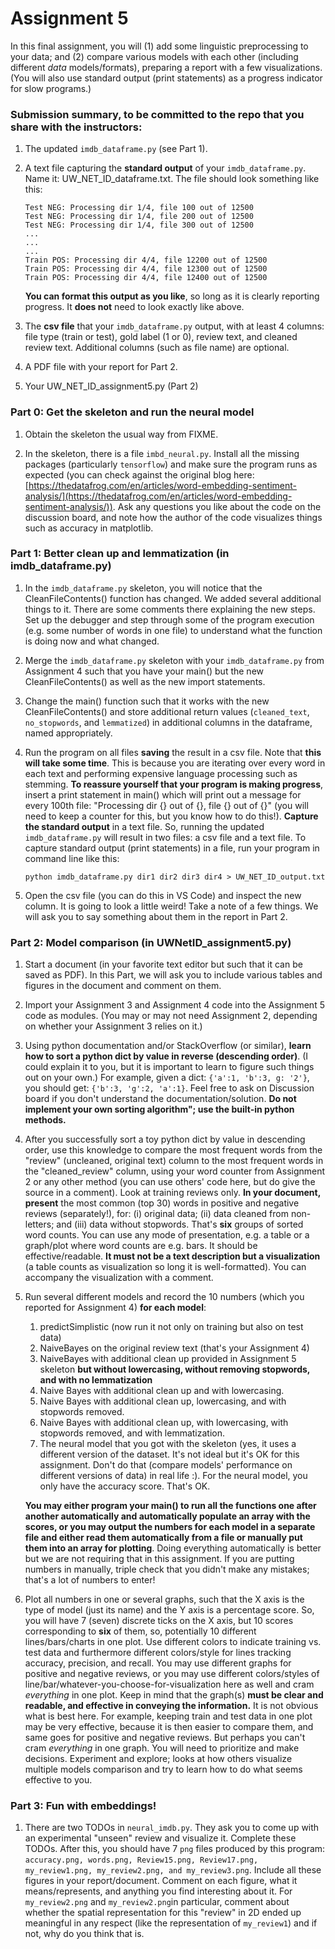 # Assignment 5

In this final assignment, you will (1) add some linguistic preprocessing to your data; and (2) compare various models with each other (including different *data* models/formats), preparing a report with a few visualizations. (You will also use standard output (print statements) as a progress indicator for slow programs.)

### Submission summary, to be committed to the repo that you share with the instructors:
1. The updated `imdb_dataframe.py` (see Part 1).

2. A text file capturing the **standard output** of your `imdb_dataframe.py`. Name it: UW_NET_ID_dataframe.txt. The file should look something like this:
    ```
    Test NEG: Processing dir 1/4, file 100 out of 12500
    Test NEG: Processing dir 1/4, file 200 out of 12500
    Test NEG: Processing dir 1/4, file 300 out of 12500
    ...
    ...
    ...
    Train POS: Processing dir 4/4, file 12200 out of 12500
    Train POS: Processing dir 4/4, file 12300 out of 12500
    Train POS: Processing dir 4/4, file 12400 out of 12500
    ```
    **You can format this output as you like**, so long as it is clearly reporting progress. It **does not** need to look exactly like above.

3. The **csv file** that your `imdb_dataframe.py` output, with at least 4 columns: file type (train or test), gold label (1 or 0), review text, and cleaned review text. Additional columns (such as file name) are optional.

4. A PDF file with your report for Part 2.

5. Your UW_NET_ID_assignment5.py (Part 2)

### Part 0: Get the skeleton and run the neural model
1. Obtain the skeleton the usual way from FIXME.

2. In the skeleton, there is a file `imbd_neural.py`. Install all the missing packages (particularly `tensorflow`) and make sure the program runs as expected (you can check against the original blog here:[https://thedatafrog.com/en/articles/word-embedding-sentiment-analysis/](https://thedatafrog.com/en/articles/word-embedding-sentiment-analysis/)). Ask any questions you like about the code on the discussion board, and note how the author of the code visualizes things such as accuracy in matplotlib.

### Part 1: Better clean up and lemmatization (in imdb_dataframe.py)

1. In the `imdb_dataframe.py` skeleton, you will notice that the CleanFileContents() function has changed. We added several additional things to it. There are some comments there explaining the new steps. Set up the debugger and step through some of the program execution (e.g. some number of words in one file) to understand what the function is doing now and what changed.

2. Merge the  `imdb_dataframe.py` skeleton with your `imdb_dataframe.py` from Assignment 4 such that you have your main() but the new CleanFileContents() as well as the new import statements. 

3. Change the main() function such that it works with the new CleanFileContents() and store additional return values (`cleaned_text`, `no_stopwords`, and `lemmatized`) in additional columns in the dataframe, named appropriately.

4. Run the program on all files **saving** the result in a csv file. Note that **this will take some time**. This is because you are iterating over every word in each text and performing expensive language processing such as stemming. **To reassure yourself that your program is making progress**, insert a print statement in main() which will print out a message for every 100th file: "Processing dir {} out of {}, file {} out of {}" (you will need to keep a counter for this, but you know how to do this!). **Capture the standard output** in a text file. So, running the updated `imdb_dataframe.py` will result in two files: a csv file and a text file. To capture standard output (print statements) in a file, run your program in command line like this: 

    `python imdb_dataframe.py dir1 dir2 dir3 dir4 > UW_NET_ID_output.txt` 

5. Open the csv file (you can do this in VS Code) and inspect the new column. It is going to look a little weird! Take a note of a few things. We will ask you to say something about them in the report in Part 2.


### Part 2: Model comparison (in UWNetID_assignment5.py)
1. Start a document (in your favorite text editor but such that it can be saved as PDF). In this Part, we will ask you to include various tables and figures in the document and comment on them.

2. Import your Assignment 3 and Assignment 4 code into the Assignment 5 code as modules. (You may or may not need Assignment 2, depending on whether your Assignment 3 relies on it.)
 
3. Using python documentation and/or StackOverflow (or similar), **learn how to sort a python dict by value in reverse (descending order)**. (I could explain it to you, but it is important to learn to figure such things out on your own.) For example, given a dict: `{'a':1, 'b':3, g: '2'}`, you should get: `{'b':3, 'g':2, 'a':1}`. Feel free to ask on Discussion board if you don't understand the documentation/solution. **Do not implement your own sorting algorithm"; use the built-in python methods.**

4. After you successfully sort a toy python dict by value in descending order, use this knowledge to compare the most frequent words from the "review" (uncleaned, original text) column to the most frequent words in the "cleaned_review" column, using your word counter from Assignment 2 or any other method (you can use others' code here, but do give the source in a comment). Look at training reviews only. **In your document, present** the most common (top 30) words in positive and negative reviews (separately!), for: (i) original data; (ii) data cleaned from non-letters; and (iii) data without stopwords. That's **six** groups of sorted word counts. You can use any mode of presentation, e.g. a table or a graph/plot where word counts are e.g. bars. It should be effective/readable. **It must not be a text description but a visualization** (a table counts as visualization so long it is well-formatted). You can accompany the visualization with a comment.

5. Run several different models and record the 10 numbers (which you reported for Assignment 4) **for each model**:
    1. predictSimplistic (now run it not only on training but also on test data)
    2. NaiveBayes on the original review text (that's your Assignment 4)
    3. NaiveBayes with additional clean up provided in Assignment 5 skeleton **but without lowercasing, without removing stopwords, and with no lemmatization**
    4. Naive Bayes with additional clean up and with lowercasing.
    5. Naive Bayes with additional clean up, lowercasing, and with stopwords removed.
    6. Naive Bayes with additional clean up, with lowercasing, with stopwords removed, and with lemmatization.
    7. The neural model that you got with the skeleton (yes, it uses a different version of the dataset. It's not ideal but it's OK for this assignment. Don't do that (compare models' performance on different versions of data) in real life :). For the neural model, you only have the accuracy score. That's OK.
    
    **You may either program your main() to run all the functions one after another automatically and automatically populate an array with the scores, or you may output the numbers for each model in a separate file and either read them automatically from a file or manually put them into an array for plotting**. Doing everything automatically is better but we are not requiring that in this assignment. If you are putting numbers in manually, triple check that you didn't make any mistakes; that's a lot of numbers to enter!

6. Plot all numbers in one or several graphs, such that the X axis is the type of model (just its name) and the Y axis is a percentage score. So, you will have 7 (seven) discrete ticks on the X axis, but 10 scores corresponding to **six** of them, so, potentially 10 different lines/bars/charts in one plot. Use different colors to indicate training vs. test data and furthermore different colors/style for lines tracking accuracy, precision, and recall. You may use different graphs for positive and negative reviews, or you may use different colors/styles of line/bar/whatever-you-choose-for-visualization here as well and cram *everything* in one plot. Keep in mind that the graph(s) **must be clear and readable, and effective in conveying the information.** It is not obvious what is best here. For example, keeping train and test data in one plot may be very effective, because it is then easier to compare them, and same goes for positive and negative reviews. But perhaps you can't cram *everything* in one graph. You will need to prioritize and make decisions. Experiment and explore; looks at how others visualize multiple models comparison and try to learn how to do what seems effective to you. 

### Part 3: Fun with embeddings!

1. There are two TODOs in `neural_imdb.py`. They ask you to come up with an experimental "unseen" review and visualize it. Complete these TODOs. After this, you should have 7 `png` files produced by this program: `accuracy.png, words.png, Review15.png, Review17.png, my_review1.png, my_review2.png, and my_review3.png`. Include all these figures in your report/document. Comment on each figure, what it means/represents, and anything you find interesting about it. For `my_review2.png` and `my_review2.png`in particular, comment about whether the spatial representation for this "review" in 2D ended up meaningful in any respect (like the representation of `my_review1`) and if not, why do you think that is.

